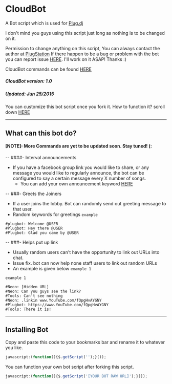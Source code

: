 CloudBot
=======

A Bot script which is used for [Plug.dj](http://plug.dj/communities/)

I don't mind you guys using this script just long as nothing is to be changed on it.

Permission to change anything on this script, You can always contact the author at
[PlugStation](http://chillout-lounge.webs.com/)
If there happen to be a bug or problem with the bot you can report issue [HERE](https://github.com/DJ-Neon05/Cloudbot/issues). I'll work on it ASAP! Thanks :)

CloudBot commands can be found [HERE](http://chillout-lounge.webs.com/cloudbot)

##### CloudBot version: 1.0
##### Updated: Jun 25/2015

You can customize this bot script once you fork it.
How to function it? scroll down [HERE]()

---
## What can this bot do? ##

#### [NOTE]: More Commands are yet to be updated soon. Stay tuned! (:

--
####- Interval announcements

- If you have a facebook group link you would like to share, or any message you would like to regularly announce, the bot can be configured to say a certain message every X number of songs.
    - You can add your own announcement keyword [HERE](https://github.com/DJ-Neon05/Fun-Bot/blob/master/Bot/Fun.js#L79) 

--
###- Greets the Joiners
- If a user joins the lobby. Bot can randomly send out greeting message to that user.
- Random keywords for greetings
`example`

```
#plugbot: Welcome @USER 
#Plugbot: Hey there @USER
#Plugbot: Glad you came by @USER
```

--
###- Helps put up link
- Usually random users can't have the opportunity to link out URLs into chat.
- Issue fix. bot can now help none staff users to link out random URLs
- An example is given below `example 1`

`example 1`
```
#Neon: [Hidden URL]
#Neon: Can you guys see the link?
#Tools: Can't see nothing
#Neon: .linkin www.YouTube.com/fQpgHvAYGNY
#Plugbot: https://www.YouTube.com/fQpgHvAYGNY
#Tools: There it is!
```


---
## Installing Bot
Copy and paste this code to your bookmarks bar and rename it to whatever you like.
```Javascript
javascript:(function(){$.getScript('');}());
```
You can function your own bot script after forking this script.
```JavaScript
javascript:(function(){$.getScript('[YOUR BOT RAW URL]');}());
```

